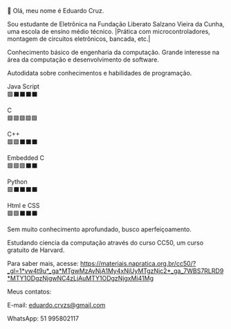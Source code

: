 👋 Olá, meu nome é Eduardo Cruz.

Sou estudante de Eletrônica na Fundação Liberato Salzano Vieira da Cunha, uma escola de ensino médio técnico.
|Prática com microcontroladores, montagem de circuitos eletrônicos, bancada, etc.|

Conhecimento básico de engenharia da computação.
Grande interesse na área da computação e desenvolvimento de software.

Autodidata sobre conhecimentos e habilidades de programação.

Java Script  
🟩⬛⬛⬛⬛

C           
🟩🟩🟩🟩🟩

C++         
🟩🟩⬛⬛⬛

Embedded C  
🟩🟩🟩⬛⬛

Python      
🟩⬛⬛⬛⬛

Html e CSS  
🟩🟩⬛⬛⬛

Sem muito conhecimento aprofundado, busco aperfeiçoamento.

Estudando ciencia da computação através do curso CC50, um curso gratuito de Harvard.

Para saber mais, acesse: https://materiais.napratica.org.br/cc50/?_gl=1*vw4t9u*_ga*MTgwMzAyNjA1My4xNjUyMTgzNjc2*_ga_7WBS7RLRD9*MTY1ODgzNjgwNC4zLjAuMTY1ODgzNjgxMi41Mg

Meus contatos:

E-mail: eduardo.crvzs@gmail.com

WhatsApp: 51 995802117
